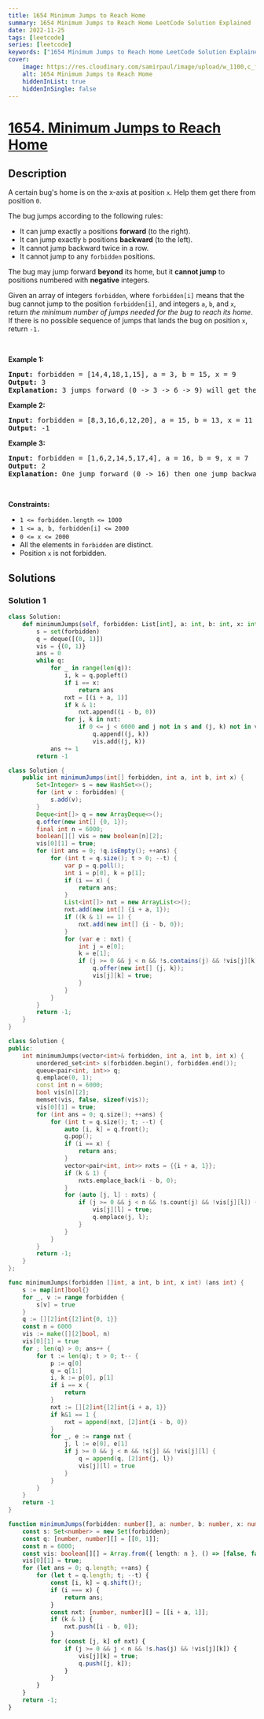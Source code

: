 ```yaml
---
title: 1654 Minimum Jumps to Reach Home
summary: 1654 Minimum Jumps to Reach Home LeetCode Solution Explained
date: 2022-11-25
tags: [leetcode]
series: [leetcode]
keywords: ["1654 Minimum Jumps to Reach Home LeetCode Solution Explained in all languages", "1654 Minimum Jumps to Reach Home", "LeetCode", "leetcode solution in Python3 C++ Java Go PHP Ruby Swift TypeScript Rust C# JavaScript C", "GeeksforGeeks", "InterviewBit", "Coding Ninjas", "HackerRank", "HackerEarth", "CodeChef", "TopCoder", "AlgoExpert", "freeCodeCamp", "Codeforces", "GitHub", "AtCoder", "Samir Paul"]
cover:
    image: https://res.cloudinary.com/samirpaul/image/upload/w_1100,c_fit,co_rgb:FFFFFF,l_text:Arial_75_bold:1654 Minimum Jumps to Reach Home - Solution Explained/problem-solving.webp
    alt: 1654 Minimum Jumps to Reach Home
    hiddenInList: true
    hiddenInSingle: false
---
```



# [1654. Minimum Jumps to Reach Home](https://leetcode.com/problems/minimum-jumps-to-reach-home)


## Description

<p>A certain bug&#39;s home is on the x-axis at position <code>x</code>. Help them get there from position <code>0</code>.</p>

<p>The bug jumps according to the following rules:</p>

<ul>
	<li>It can jump exactly <code>a</code> positions <strong>forward</strong> (to the right).</li>
	<li>It can jump exactly <code>b</code> positions <strong>backward</strong> (to the left).</li>
	<li>It cannot jump backward twice in a row.</li>
	<li>It cannot jump to any <code>forbidden</code> positions.</li>
</ul>

<p>The bug may jump forward <strong>beyond</strong> its home, but it <strong>cannot jump</strong> to positions numbered with <strong>negative</strong> integers.</p>

<p>Given an array of integers <code>forbidden</code>, where <code>forbidden[i]</code> means that the bug cannot jump to the position <code>forbidden[i]</code>, and integers <code>a</code>, <code>b</code>, and <code>x</code>, return <em>the minimum number of jumps needed for the bug to reach its home</em>. If there is no possible sequence of jumps that lands the bug on position <code>x</code>, return <code>-1.</code></p>

<p>&nbsp;</p>
<p><strong class="example">Example 1:</strong></p>

<pre>
<strong>Input:</strong> forbidden = [14,4,18,1,15], a = 3, b = 15, x = 9
<strong>Output:</strong> 3
<strong>Explanation:</strong> 3 jumps forward (0 -&gt; 3 -&gt; 6 -&gt; 9) will get the bug home.
</pre>

<p><strong class="example">Example 2:</strong></p>

<pre>
<strong>Input:</strong> forbidden = [8,3,16,6,12,20], a = 15, b = 13, x = 11
<strong>Output:</strong> -1
</pre>

<p><strong class="example">Example 3:</strong></p>

<pre>
<strong>Input:</strong> forbidden = [1,6,2,14,5,17,4], a = 16, b = 9, x = 7
<strong>Output:</strong> 2
<strong>Explanation:</strong> One jump forward (0 -&gt; 16) then one jump backward (16 -&gt; 7) will get the bug home.
</pre>

<p>&nbsp;</p>
<p><strong>Constraints:</strong></p>

<ul>
	<li><code>1 &lt;= forbidden.length &lt;= 1000</code></li>
	<li><code>1 &lt;= a, b, forbidden[i] &lt;= 2000</code></li>
	<li><code>0 &lt;= x &lt;= 2000</code></li>
	<li>All the elements in <code>forbidden</code> are distinct.</li>
	<li>Position <code>x</code> is not forbidden.</li>
</ul>

## Solutions

### Solution 1

<!-- tabs:start -->

```python
class Solution:
    def minimumJumps(self, forbidden: List[int], a: int, b: int, x: int) -> int:
        s = set(forbidden)
        q = deque([(0, 1)])
        vis = {(0, 1)}
        ans = 0
        while q:
            for _ in range(len(q)):
                i, k = q.popleft()
                if i == x:
                    return ans
                nxt = [(i + a, 1)]
                if k & 1:
                    nxt.append((i - b, 0))
                for j, k in nxt:
                    if 0 <= j < 6000 and j not in s and (j, k) not in vis:
                        q.append((j, k))
                        vis.add((j, k))
            ans += 1
        return -1
```

```java
class Solution {
    public int minimumJumps(int[] forbidden, int a, int b, int x) {
        Set<Integer> s = new HashSet<>();
        for (int v : forbidden) {
            s.add(v);
        }
        Deque<int[]> q = new ArrayDeque<>();
        q.offer(new int[] {0, 1});
        final int n = 6000;
        boolean[][] vis = new boolean[n][2];
        vis[0][1] = true;
        for (int ans = 0; !q.isEmpty(); ++ans) {
            for (int t = q.size(); t > 0; --t) {
                var p = q.poll();
                int i = p[0], k = p[1];
                if (i == x) {
                    return ans;
                }
                List<int[]> nxt = new ArrayList<>();
                nxt.add(new int[] {i + a, 1});
                if ((k & 1) == 1) {
                    nxt.add(new int[] {i - b, 0});
                }
                for (var e : nxt) {
                    int j = e[0];
                    k = e[1];
                    if (j >= 0 && j < n && !s.contains(j) && !vis[j][k]) {
                        q.offer(new int[] {j, k});
                        vis[j][k] = true;
                    }
                }
            }
        }
        return -1;
    }
}
```

```cpp
class Solution {
public:
    int minimumJumps(vector<int>& forbidden, int a, int b, int x) {
        unordered_set<int> s(forbidden.begin(), forbidden.end());
        queue<pair<int, int>> q;
        q.emplace(0, 1);
        const int n = 6000;
        bool vis[n][2];
        memset(vis, false, sizeof(vis));
        vis[0][1] = true;
        for (int ans = 0; q.size(); ++ans) {
            for (int t = q.size(); t; --t) {
                auto [i, k] = q.front();
                q.pop();
                if (i == x) {
                    return ans;
                }
                vector<pair<int, int>> nxts = {{i + a, 1}};
                if (k & 1) {
                    nxts.emplace_back(i - b, 0);
                }
                for (auto [j, l] : nxts) {
                    if (j >= 0 && j < n && !s.count(j) && !vis[j][l]) {
                        vis[j][l] = true;
                        q.emplace(j, l);
                    }
                }
            }
        }
        return -1;
    }
};
```

```go
func minimumJumps(forbidden []int, a int, b int, x int) (ans int) {
	s := map[int]bool{}
	for _, v := range forbidden {
		s[v] = true
	}
	q := [][2]int{[2]int{0, 1}}
	const n = 6000
	vis := make([][2]bool, n)
	vis[0][1] = true
	for ; len(q) > 0; ans++ {
		for t := len(q); t > 0; t-- {
			p := q[0]
			q = q[1:]
			i, k := p[0], p[1]
			if i == x {
				return
			}
			nxt := [][2]int{[2]int{i + a, 1}}
			if k&1 == 1 {
				nxt = append(nxt, [2]int{i - b, 0})
			}
			for _, e := range nxt {
				j, l := e[0], e[1]
				if j >= 0 && j < n && !s[j] && !vis[j][l] {
					q = append(q, [2]int{j, l})
					vis[j][l] = true
				}
			}
		}
	}
	return -1
}
```

```ts
function minimumJumps(forbidden: number[], a: number, b: number, x: number): number {
    const s: Set<number> = new Set(forbidden);
    const q: [number, number][] = [[0, 1]];
    const n = 6000;
    const vis: boolean[][] = Array.from({ length: n }, () => [false, false]);
    vis[0][1] = true;
    for (let ans = 0; q.length; ++ans) {
        for (let t = q.length; t; --t) {
            const [i, k] = q.shift()!;
            if (i === x) {
                return ans;
            }
            const nxt: [number, number][] = [[i + a, 1]];
            if (k & 1) {
                nxt.push([i - b, 0]);
            }
            for (const [j, k] of nxt) {
                if (j >= 0 && j < n && !s.has(j) && !vis[j][k]) {
                    vis[j][k] = true;
                    q.push([j, k]);
                }
            }
        }
    }
    return -1;
}
```

<!-- tabs:end -->

<!-- end -->
